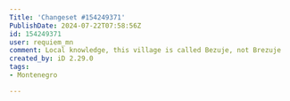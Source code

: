 ```yaml
---
Title: 'Changeset #154249371'
PublishDate: 2024-07-22T07:58:56Z
id: 154249371
user: requiem_mn
comment: Local knowledge, this village is called Bezuje, not Brezuje
created_by: iD 2.29.0
tags:
- Montenegro

---
```

